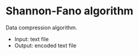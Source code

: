 # Shannon-Fano algorithm
Data compression algorithm.
- Input: text file
- Output: encoded text file
